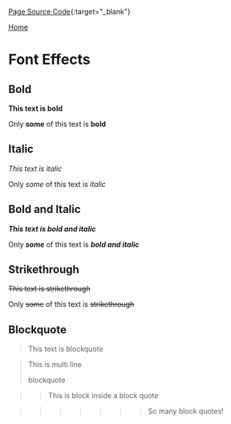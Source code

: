 [Page Source Code](https://github.com/CSC109/MarkdownWebsite/blob/master/font-effects.md){:target="_blank"}

[Home](./index.md)

# Font Effects

## Bold

**This text is bold**

Only **some** of this text is **bold**

## Italic

*This text is italic*

Only *some* of this text is *italic*

## Bold and Italic

***This text is bold and italic***

Only ***some*** of this text is ***bold and italic***

## Strikethrough

~~This text is strikethrough~~

Only ~~some~~ of this text is ~~strikethrough~~

## Blockquote

> This text is blockquote

> This is multi line
>
> blockquote

>> This is block inside a block quote

>>>>>>> So many block quotes!